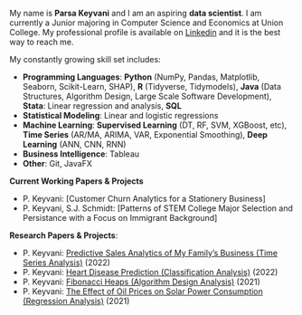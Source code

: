 My name is **Parsa Keyvani** and I am an aspiring **data scientist**. I am currently a Junior majoring in Computer Science and Economics at Union College. 
My professional profile is available on [Linkedin](https://www.linkedin.com/in/parsa-keyvani/) and it is the best way to reach me. 

My constantly growing skill set includes: 
* **Programming Languages**: **Python** (NumPy, Pandas, Matplotlib, Seaborn, Scikit-Learn, SHAP), **R** (Tidyverse, Tidymodels), **Java** (Data Structures, Algorithm Design, Large Scale Software Development), **Stata**: Linear regression and analysis, **SQL**
* **Statistical Modeling**: Linear and logistic regressions
* **Machine Learning**: **Supervised Learning** (DT, RF, SVM, XGBoost, etc), **Time Series** (AR/MA, ARIMA, VAR, Exponential Smoothing), **Deep Learning** (ANN, CNN, RNN)
* **Business Intelligence**: Tableau
* **Other**: Git, JavaFX

**Current Working Papers & Projects**
* P. Keyvani: [Customer Churn Analytics for a Stationery Business]
* P. Keyvani, S.J. Schmidt: [Patterns of STEM College Major Selection and Persistance with a Focus on Immigrant Background]

**Research Papers & Projects**:
* P. Keyvani: [Predictive Sales Analytics of My Family’s Business (Time Series Analysis)](https://github.com/keyvanip/ECO-312-Seminar-in-Forecasting.git) (2022)
* P. Keyvani: [Heart Disease Prediction (Classification Analysis)](https://github.com/keyvanip/Heart-Disease-Prediction.git) (2022)
* P. Keyvani: [Fibonacci Heaps (Algorithm Design Analysis)](https://github.com/keyvanip/CSC250-Algorithm-Design-and-Analysis.git) (2021)
* P. Keyvani: [The Effect of Oil Prices on Solar Power Consumption (Regression Analysis)](https://github.com/keyvanip/ECO243-Intro-to-Econometrics.git) (2021)
            
